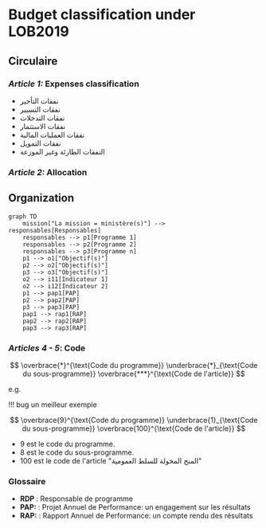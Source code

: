 # Budget classification under LOB2019

## Circulaire

### *Article 1:* Expenses classification

* نفقات التأجير
* نفقات التسيير
* نفقات التدخلات
* نفقات الاستثمار
* نفقات العمليات المالية
* نفقات التمويل
* النفقات الطارئة وغير الموزعة

### *Article 2:* Allocation

## Organization

```mermaid
graph TD
    mission["La mission = ministère(s)"] --> responsables[Responsables]
    responsables --> p1[Programme 1]
    responsables --> p2[Programme 2]
    responsables --> p3[Programme n]
    p1 --> o1["Objectif(s)"]
    p2 --> o2["Objectif(s)"]
    p3 --> o3["Objectif(s)"]
    o2 --> i11[Indicateur 1]
    o2 --> i12[Indicateur 2]
    p1 --> pap1[PAP]
    p2 --> pap2[PAP]
    p3 --> pap3[PAP]
    pap1 --> rap1[RAP]
    pap2 --> rap2[RAP]
    pap3 --> rap3[RAP]
```

### *Articles 4 - 5*: Code

$$
\overbrace{*}^{\text{Code du programme}} \underbrace{*}_{\text{Code du sous-programme}} \overbrace{***}^{\text{Code de l'article}}
$$

e.g.

!!! bug
    un meilleur exemple

$$
\overbrace{9}^{\text{Code du programme}} \underbrace{1}_{\text{Code du sous-programme}} \overbrace{100}^{\text{Code de l'article}}
$$

* $9$ est le code du programme.
* $8$ est le code du sous-programme.
* $100$ est le code de l'article "المنح المخولة للسلط العمومية"

### Glossaire

* **RDP**
:   Responsable de programme
* **PAP:**
:   Projet Annuel de Performance: un engagement sur les résultats
* **RAP:**
:   Rapport Annuel de Performance: un compte rendu des résultats
